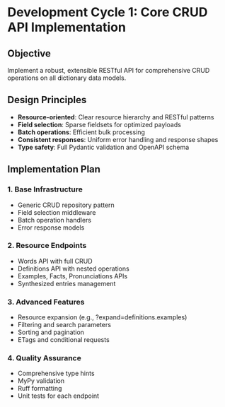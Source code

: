# Development Cycle 1: Core CRUD API Implementation

## Objective
Implement a robust, extensible RESTful API for comprehensive CRUD operations on all dictionary data models.

## Design Principles
- **Resource-oriented**: Clear resource hierarchy and RESTful patterns
- **Field selection**: Sparse fieldsets for optimized payloads
- **Batch operations**: Efficient bulk processing
- **Consistent responses**: Uniform error handling and response shapes
- **Type safety**: Full Pydantic validation and OpenAPI schema

## Implementation Plan

### 1. Base Infrastructure
- Generic CRUD repository pattern
- Field selection middleware
- Batch operation handlers
- Error response models

### 2. Resource Endpoints
- Words API with full CRUD
- Definitions API with nested operations
- Examples, Facts, Pronunciations APIs
- Synthesized entries management

### 3. Advanced Features
- Resource expansion (e.g., ?expand=definitions.examples)
- Filtering and search parameters
- Sorting and pagination
- ETags and conditional requests

### 4. Quality Assurance
- Comprehensive type hints
- MyPy validation
- Ruff formatting
- Unit tests for each endpoint